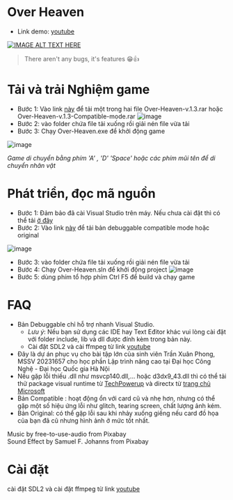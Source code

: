 # Over Heaven
- Link demo: [youtube](https://www.youtube.com/watch?v=Di--rG62d9g)

[![IMAGE ALT TEXT HERE](https://img.youtube.com/vi/Di--rG62d9g/0.jpg)](https://www.youtube.com/watch?v=Di--rG62d9g)



> There aren't any bugs, it's features 😁👍
# Tải và trải Nghiệm game
- Bước 1: Vào link [này](https://github.com/TranXuanPhong25/Over-Heaven/releases/tag/release-v1.3) để tải một trong hai file Over-Heaven-v.1.3.rar hoặc Over-Heaven-v.1.3-Compatible-mode.rar
![image](https://github.com/TranXuanPhong25/Over-Heaven/assets/89262558/ecc4f332-776e-452f-b800-1ec1db31e7c7)
- Bước 2: vào folder chứa file tải xuống rồi giải nén file vừa tải
- Bước 3: Chạy Over-Heaven.exe để khởi động game

![image](https://github.com/TranXuanPhong25/Over-Heaven/assets/89262558/13f89f0c-3540-4863-ae4e-9b1f34767c87)


*Game di chuyển bằng phím 'A' , 'D' 'Space' hoặc các phím mũi tên để di chuyển nhân vật*


# Phát triển, đọc mã nguồn 
- Bước 1: Đảm bảo đã cài Visual Studio trên máy. Nếu chưa cài đặt thì có thể tải [ở đây](https://visualstudio.microsoft.com)
- Bước 2: Vào link [này](https://github.com/TranXuanPhong25/Over-Heaven/releases/tag/release-v1.3) để tải bản debuggable compatible mode hoặc original

![image](https://github.com/TranXuanPhong25/Over-Heaven/assets/89262558/38a2e7b7-e181-46f8-aab2-0e3f58b50f7e)

- Bước 3: vào folder chứa file tải xuống rồi giải nén file vừa tải
- Bước 4: Chạy Over-Heaven.sln để khởi động project
![image](https://github.com/TranXuanPhong25/Over-Heaven/assets/89262558/a82c6697-4dd5-4f0b-ba9b-b0989ff5e98b)
- Bước 5: dùng phím tổ hợp phím Ctrl F5 để build và chạy game

# FAQ
- Bản Debuggable chỉ hỗ trợ nhanh Visual Studio.
  - *Lưu ý*: Nếu bạn sử dụng các IDE hay Text Eđitor khác vui lòng cài đặt với folder include, lib và dll được đính kèm trong bản này.
  - Cài đặt SDL2 và cài ffmpeg từ link [youtube](https://www.youtube.com/watch?v=IECI72XEox0)
- Đây là dự án phục vụ cho bài tập lớn của sinh viên Trần Xuân Phong, MSSV 20231657 cho học phần Lập trình nâng cao tại Đại học Công Nghệ - Đại học Quốc gia Hà Nội
- Nếu gặp lỗi thiếu .dll như msvcp140.dll,... hoặc d3dx9_43.dll thì có thể tải thử package visual runtime từ [TechPowerup](https://www.techpowerup.com/download/visual-c-redistributable-runtime-package-all-in-one) và directx từ [trang chủ Microsoft](https://www.microsoft.com/en-us/download/details.aspx?id=35)
- Bản Compatible : hoạt động ổn với card cũ và nhẹ hơn, nhưng có thể gặp một số hiệu ứng lỗi như glitch, tearing screen, chất lượng ảnh kém.
- Bản Original: có thể gặp lỗi sau khi nhảy xuống giếng nếu card đồ họa của bạn đã cũ nhưng hình ảnh ở mức tốt nhất.

Music by free-to-use-audio from Pixabay
<br/>
Sound Effect by Samuel F. Johanns from Pixabay
# Cài đặt

cài đặt SDL2 và cài đặt ffmpeg từ link [youtube](https://www.youtube.com/watch?v=IECI72XEox0)
